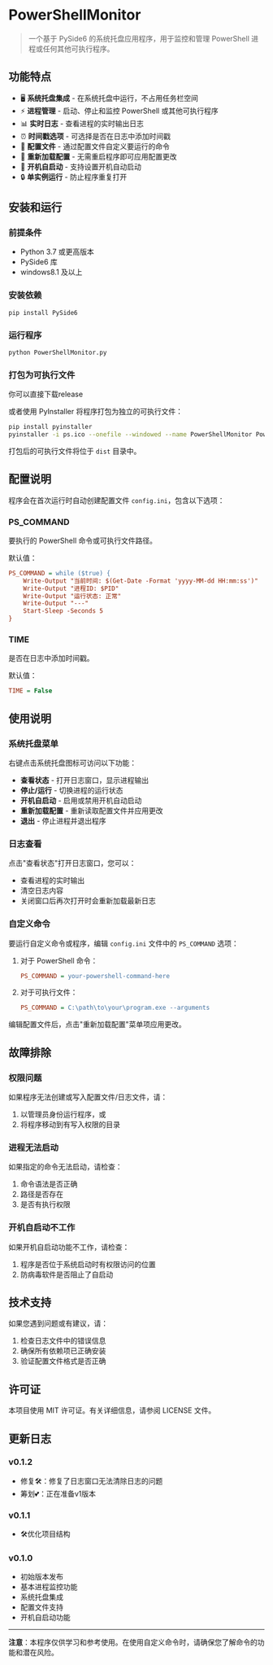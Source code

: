 # PowerShellMonitor

> 一个基于 PySide6 的系统托盘应用程序，用于监控和管理 PowerShell 进程或任何其他可执行程序。

## 功能特点

- 🖥️ **系统托盘集成** - 在系统托盘中运行，不占用任务栏空间
- ⚡ **进程管理** - 启动、停止和监控 PowerShell 或其他可执行程序
- 📊 **实时日志** - 查看进程的实时输出日志
- ⏰ **时间戳选项** - 可选择是否在日志中添加时间戳
- 🔧 **配置文件** - 通过配置文件自定义要运行的命令
- 🔄 **重新加载配置** - 无需重启程序即可应用配置更改
- 🚀 **开机自启动** - 支持设置开机自动启动
- 🔒 **单实例运行** - 防止程序重复打开

## 安装和运行

### 前提条件

- Python 3.7 或更高版本
- PySide6 库
- windows8.1 及以上

### 安装依赖

```bash
pip install PySide6
```

### 运行程序

```bash
python PowerShellMonitor.py
```

### 打包为可执行文件

你可以直接下载release

或者使用 PyInstaller 将程序打包为独立的可执行文件：

```bash
pip install pyinstaller
pyinstaller -i ps.ico --onefile --windowed --name PowerShellMonitor PowerShellMonitor.py
```

打包后的可执行文件将位于 `dist` 目录中。

## 配置说明

程序会在首次运行时自动创建配置文件 `config.ini`，包含以下选项：

### PS_COMMAND
要执行的 PowerShell 命令或可执行文件路径。

默认值：
```ini
PS_COMMAND = while ($true) {
    Write-Output "当前时间: $(Get-Date -Format 'yyyy-MM-dd HH:mm:ss')"
    Write-Output "进程ID: $PID"
    Write-Output "运行状态: 正常"
    Write-Output "---"
    Start-Sleep -Seconds 5
}
```

### TIME
是否在日志中添加时间戳。

默认值：
```ini
TIME = False
```

## 使用说明

### 系统托盘菜单

右键点击系统托盘图标可访问以下功能：

- **查看状态** - 打开日志窗口，显示进程输出
- **停止/运行** - 切换进程的运行状态
- **开机自启动** - 启用或禁用开机自动启动
- **重新加载配置** - 重新读取配置文件并应用更改
- **退出** - 停止进程并退出程序

### 日志查看

点击"查看状态"打开日志窗口，您可以：
- 查看进程的实时输出
- 清空日志内容
- 关闭窗口后再次打开时会重新加载最新日志

### 自定义命令

要运行自定义命令或程序，编辑 `config.ini` 文件中的 `PS_COMMAND` 选项：

1. 对于 PowerShell 命令：
   ```ini
   PS_COMMAND = your-powershell-command-here
   ```

2. 对于可执行文件：
   ```ini
   PS_COMMAND = C:\path\to\your\program.exe --arguments
   ```

编辑配置文件后，点击"重新加载配置"菜单项应用更改。

## 故障排除

### 权限问题

如果程序无法创建或写入配置文件/日志文件，请：
1. 以管理员身份运行程序，或
2. 将程序移动到有写入权限的目录

### 进程无法启动

如果指定的命令无法启动，请检查：
1. 命令语法是否正确
2. 路径是否存在
3. 是否有执行权限

### 开机自启动不工作

如果开机自启动功能不工作，请检查：
1. 程序是否位于系统启动时有权限访问的位置
2. 防病毒软件是否阻止了自启动

## 技术支持

如果您遇到问题或有建议，请：
1. 检查日志文件中的错误信息
2. 确保所有依赖项已正确安装
3. 验证配置文件格式是否正确

## 许可证

本项目使用 MIT 许可证。有关详细信息，请参阅 LICENSE 文件。

## 更新日志

### v0.1.2
- 修复🛠️：修复了日志窗口无法清除日志的问题
- 筹划💕：正在准备v1版本

### v0.1.1
- 🛠️优化项目结构

### v0.1.0
- 初始版本发布
- 基本进程监控功能
- 系统托盘集成
- 配置文件支持
- 开机自启动功能

---

**注意**：本程序仅供学习和参考使用。在使用自定义命令时，请确保您了解命令的功能和潜在风险。